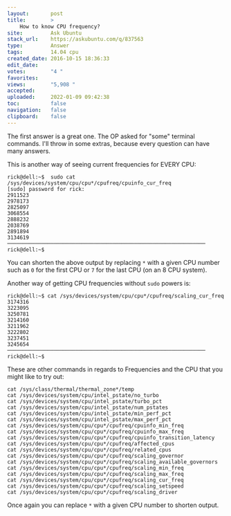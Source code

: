 ```yaml
---
layout:       post
title:        >
    How to know CPU frequency?
site:         Ask Ubuntu
stack_url:    https://askubuntu.com/q/837563
type:         Answer
tags:         14.04 cpu
created_date: 2016-10-15 18:36:33
edit_date:    
votes:        "4 "
favorites:    
views:        "5,908 "
accepted:     
uploaded:     2022-01-09 09:42:38
toc:          false
navigation:   false
clipboard:    false
---
```


The first answer is a great one. The OP asked for "some" terminal commands. I'll throw in some extras, because every question can have many answers.

This is another way of seeing current frequencies for EVERY CPU:

``` 
rick@dell:~$  sudo cat /sys/devices/system/cpu/cpu*/cpufreq/cpuinfo_cur_freq
[sudo] password for rick: 
2911523
2978173
2825097
3068554
2888232
2038769
2891894
3134619
────────────────────────────────────────────────────────────────
rick@dell:~$ 

```

You can shorten the above output by replacing `*` with a given CPU number such as `0` for the first CPU or `7` for the last CPU (on an 8 CPU system).

Another way of getting CPU frequencies without `sudo` powers is:

``` 
rick@dell:~$ cat /sys/devices/system/cpu/cpu*/cpufreq/scaling_cur_freq
3174316
3223095
3250781
3214160
3211962
3222802
3237451
3245654
────────────────────────────────────────────────────────────────
rick@dell:~$ 

```

These are other commands in regards to Frequencies and the CPU that you might like to try out:

``` 
cat /sys/class/thermal/thermal_zone*/temp
cat /sys/devices/system/cpu/intel_pstate/no_turbo
cat /sys/devices/system/cpu/intel_pstate/turbo_pct
cat /sys/devices/system/cpu/intel_pstate/num_pstates
cat /sys/devices/system/cpu/intel_pstate/min_perf_pct
cat /sys/devices/system/cpu/intel_pstate/max_perf_pct
cat /sys/devices/system/cpu/cpu*/cpufreq/cpuinfo_min_freq
cat /sys/devices/system/cpu/cpu*/cpufreq/cpuinfo_max_freq
cat /sys/devices/system/cpu/cpu*/cpufreq/cpuinfo_transition_latency
cat /sys/devices/system/cpu/cpu*/cpufreq/affected_cpus
cat /sys/devices/system/cpu/cpu*/cpufreq/related_cpus
cat /sys/devices/system/cpu/cpu*/cpufreq/scaling_governor
cat /sys/devices/system/cpu/cpu*/cpufreq/scaling_available_governors 
cat /sys/devices/system/cpu/cpu*/cpufreq/scaling_min_freq
cat /sys/devices/system/cpu/cpu*/cpufreq/scaling_max_freq
cat /sys/devices/system/cpu/cpu*/cpufreq/scaling_cur_freq
cat /sys/devices/system/cpu/cpu*/cpufreq/scaling_setspeed 
cat /sys/devices/system/cpu/cpu*/cpufreq/scaling_driver

```

Once again you can replace `*` with a given CPU number to shorten output.
